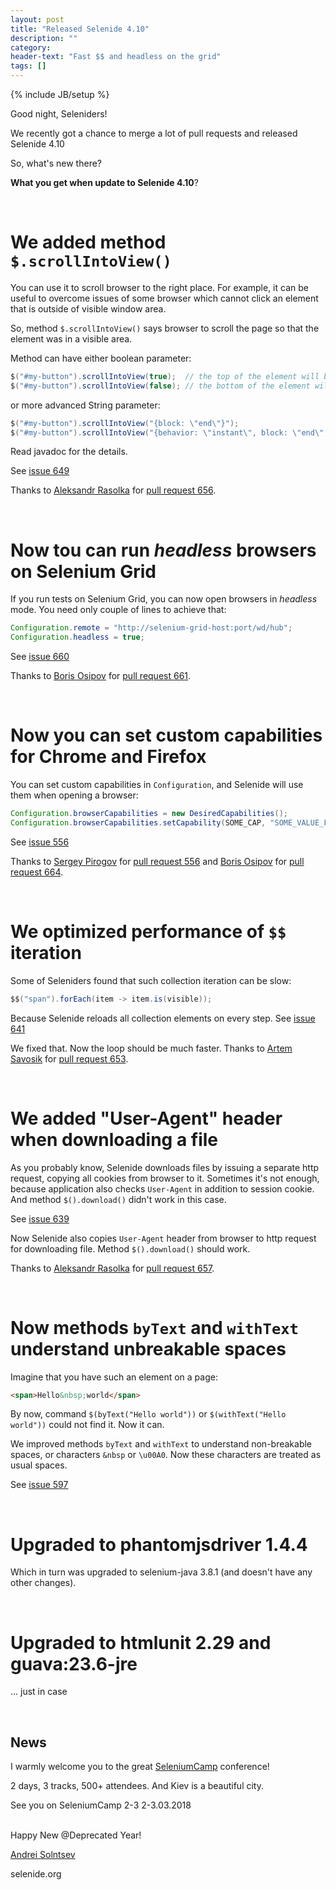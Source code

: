 ```yaml
---
layout: post
title: "Released Selenide 4.10"
description: ""
category:
header-text: "Fast $$ and headless on the grid"
tags: []
---
```

{% include JB/setup %}
 
Good night, Seleniders!

We recently got a chance to merge a lot of pull requests and released Selenide 4.10  

So, what's new there?

**What you get when update to Selenide 4.10**?

<br>

# We added method `$.scrollIntoView()`

You can use it to scroll browser to the right place.
For example, it can be useful to overcome issues of some browser which cannot click an element that is outside of visible window area.

So, method `$.scrollIntoView()` says browser to scroll the page so that the element was in a visible area.

Method can have either boolean parameter:

```java
$("#my-button").scrollIntoView(true);  // the top of the element will be aligned to the top
$("#my-button").scrollIntoView(false); // the bottom of the element will be aligned to the bottom
```

or more advanced String parameter:

```java
$("#my-button").scrollIntoView("{block: \"end\"}");
$("#my-button").scrollIntoView("{behavior: \"instant\", block: \"end\", inline: \"nearest\"}");
```

Read javadoc for the details. 

See [issue 649](https://github.com/selenide/selenide/issues/649)

Thanks to [Aleksandr Rasolka](https://github.com/rosolko) for [pull request 656](https://github.com/selenide/selenide/pull/656). 

<br>

# Now tou can run _headless_ browsers on Selenium Grid

If you run tests on Selenium Grid, you can now open browsers in _headless_ mode.
You need only couple of lines to achieve that:

```java
Configuration.remote = "http://selenium-grid-host:port/wd/hub";
Configuration.headless = true;
```

See [issue 660](https://github.com/selenide/selenide/issues/660)

Thanks to [Boris Osipov](https://github.com/BorisOsipov) for [pull request 661](https://github.com/selenide/selenide/pull/661). 

<br>

# Now you can set custom capabilities for Chrome and Firefox

You can set custom capabilities in `Configuration`, and Selenide will use them when opening a browser:

```java
Configuration.browserCapabilities = new DesiredCapabilities();
Configuration.browserCapabilities.setCapability(SOME_CAP, "SOME_VALUE_FROM_CONFIGURATION");
```

See [issue 556](https://github.com/selenide/selenide/issues/556)

Thanks to [Sergey Pirogov](https://github.com/SergeyPirogov) for [pull request 556](https://github.com/selenide/selenide/pull/556)
 and [Boris Osipov](https://github.com/BorisOsipov) for [pull request 664](https://github.com/selenide/selenide/pull/664). 

<br>

# We optimized performance of `$$` iteration

Some of Seleniders found that such collection iteration can be slow:
           
```java
$$("span").forEach(item -> item.is(visible));
```

Because Selenide reloads all collection elements on every step. 
See [issue 641](https://github.com/selenide/selenide/issues/641)

We fixed that. Now the loop should be much faster. 
Thanks to [Artem Savosik](https://github.com/CaBocuk) for [pull request 653](https://github.com/selenide/selenide/pull/653). 

<br>

# We added "User-Agent" header when downloading a file

As you probably know, Selenide downloads files by issuing a separate http request, copying all cookies from browser to it.
Sometimes it's not enough, because application also checks `User-Agent` in addition to session cookie. And method `$().download()` didn't work in this case. 

See [issue 639](https://github.com/selenide/selenide/issues/639)

Now Selenide also copies `User-Agent` header from browser to http request for downloading file. Method `$().download()` should work.

Thanks to [Aleksandr Rasolka](https://github.com/rosolko) for [pull request 657](https://github.com/selenide/selenide/pull/657). 

<br>

# Now methods `byText` and `withText` understand unbreakable spaces

Imagine that you have such an element on a page:

```html
<span>Hello&nbsp;world</span>
```

By now, command `$(byText("Hello world"))` or `$(withText("Hello world"))` could not find it. Now it can.

We improved methods `byText` and `withText` to understand non-breakable spaces, or characters `&nbsp` or `\u00A0`.
Now these characters are treated as usual spaces. 

See [issue 597](https://github.com/selenide/selenide/issues/597)

<br>

# Upgraded to phantomjsdriver 1.4.4

Which in turn was upgraded to selenium-java 3.8.1 (and doesn't have any other changes).  

<br>

# Upgraded to htmlunit 2.29 and guava:23.6-jre

... just in case

<br>

## News

I warmly welcome you to the great [SeleniumCamp](https://seleniumcamp.com/) conference!

2 days, 3 tracks, 500+ attendees. And Kiev is a beautiful city. 

See you on SeleniumCamp 2-3 2-3.03.2018

<br>
Happy New @Deprecated Year! 
<br>

[Andrei Solntsev](http://asolntsev.github.io/)

selenide.org
